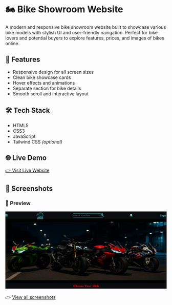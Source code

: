 # 🏍️ Bike Showroom Website

A modern and responsive bike showroom website built to showcase various bike models with stylish UI and user-friendly navigation. Perfect for bike lovers and potential buyers to explore features, prices, and images of bikes online.

## 🚀 Features

- Responsive design for all screen sizes  
- Clean bike showcase cards  
- Hover effects and animations  
- Separate section for bike details  
- Smooth scroll and interactive layout  

## 🛠️ Tech Stack

- HTML5  
- CSS3  
- JavaScript  
- Tailwind CSS *(optional)*

## 🌐 Live Demo

[👉 Visit Live Website](https://nash-09.github.io/Bike-Showroom-Website/)  

## 📸 Screenshots

### 🚀 Preview

![Homepage](https://github.com/nash-09/Bike-Showroom-Website/blob/main/Screenshots/1.png)

👉 [View all screenshots](https://github.com/nash-09/Bike-Showroom-Website/tree/main)

